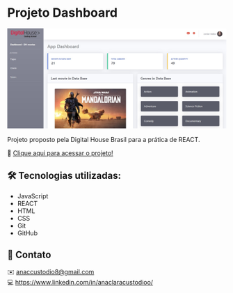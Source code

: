# Projeto Dashboard

![Preview](/.github/preview.jpg)

Projeto proposto pela Digital House Brasil para a prática de REACT.

🔗 [Clique aqui para acessar o projeto!](https://stclaire1.github.io/projeto-dashboard-com-REACT/)

## 🛠️ Tecnologias utilizadas:

- JavaScript
- REACT
- HTML
- CSS
- Git
- GitHub

## 📌 Contato

✉️ anaccustodio8@gmail.com <br> 
💻 https://www.linkedin.com/in/anaclaracustodioo/

